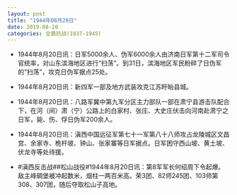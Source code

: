 ```yaml
---
layout: post
title: "1944年08月20日"
date: 2019-08-20
categories: 全面抗战(1937-1945)
---
```


<meta name="referrer" content="no-referrer" />

- 1944年8月20日讯：日军5000余人、伪军6000余人由济南日军第十二军司令官统率，对山东滨海地区进行“扫荡”。到31日，滨海地区军民粉碎了日伪军的“扫荡”，攻克日伪军据点25处。 

- 1944年8月20日讯：新四军一部及地方武装攻克江苏盱眙县城。 

- 1944年8月20日讯：八路军冀中第九军分区主力部队一部在肃宁县游击队配合下，在河（间）肃（宁）公路上的白家村、张庄、大史庄伏击向河南赴肃宁之日军，毙、伤、俘日伪军200余人。 

- 1944年8月20日讯：滇西中国远征军第七十一军第八十八师攻占龙陵城区文昌宫、余家寺、桅杆坡、钟山、张家寨等日军据点。日军困守西山坡、黄土坡、伏龙寺等处待援。 

- #滇西反击战##松山战役#1944年8月20日讯：第8军军长何绍周下令起爆。敌主峰碉堡被冲起数米，烟柱一两百米高。荣3团、82师245团、103师第308、307团，随后夺取松山子高地。 

